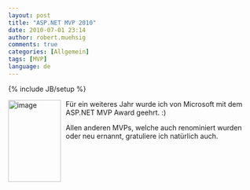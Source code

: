 ```yaml
---
layout: post
title: "ASP.NET MVP 2010"
date: 2010-07-01 23:14
author: robert.muehsig
comments: true
categories: [Allgemein]
tags: [MVP]
language: de
---
```

{% include JB/setup %}
<p><a href="{{BASE_PATH}}/assets/wp-images-de/image992.png"><img style="border-bottom: 0px; border-left: 0px; margin: 0px 10px 0px 0px; display: inline; border-top: 0px; border-right: 0px" title="image" border="0" alt="image" align="left" src="{{BASE_PATH}}/assets/wp-images-de/image_thumb176.png" width="107" height="167" /></a> </p>  <p>Für ein weiteres Jahr wurde ich von Microsoft mit dem ASP.NET MVP Award geehrt. :)</p>  <p>Allen anderen MVPs, welche auch renominiert wurden oder neu ernannt, gratuliere ich natürlich auch.</p>
